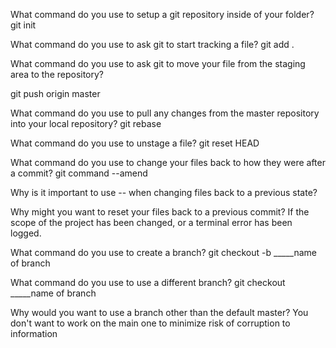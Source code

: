 
What command do you use to setup a git repository inside of your folder?
git init

What command do you use to ask git to start tracking a file?
git add . 

What command do you use to ask git to move your file from the staging area to the repository?

git push origin master

What command do you use to pull any changes from the master repository into your local repository? git rebase

What command do you use to unstage a file? 
git reset HEAD 

What command do you use to change your files back to how they were after a commit? git command --amend

Why is it important to use -- when changing files back to a previous state?

Why might you want to reset your files back to a previous commit? 
If the scope of the project has been changed, or a terminal error has been logged. 

What command do you use to create a branch?
git checkout -b _____name of branch

What command do you use to use a different branch?
git checkout _____name of branch

Why would you want to use a branch other than the default master?
You don't want to work on the main one to minimize risk of corruption to information 